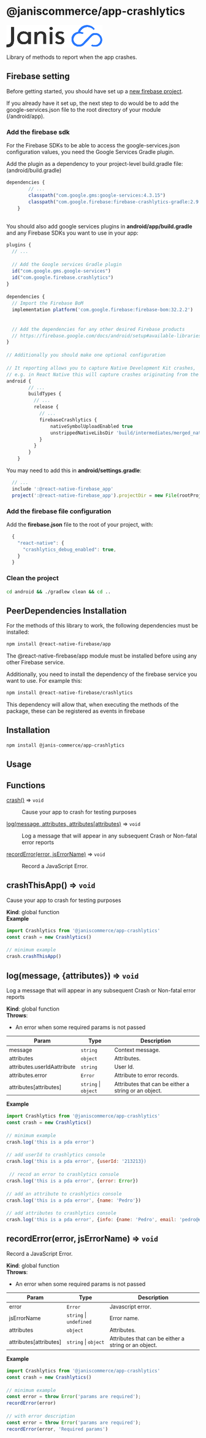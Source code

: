# @janiscommerce/app-crashlytics

![janis-logo](brand-logo.png)

Library of methods to report when the app crashes.



## Firebase setting

Before getting started, you should have set up a [new firebase project](https://console.firebase.google.com/).

If you already have it set up, the next step to do would be to add the google-services.json file to the root directory of your module (/android/app).

### Add the firebase sdk

For the Firebase SDKs to be able to access the google-services.json configuration values, you need the Google Services Gradle plugin.

Add the plugin as a dependency to your project-level build.gradle file: (android/build.gradle)

```javascript
dependencies {
        // ...
        classpath("com.google.gms:google-services:4.3.15")
        classpath("com.google.firebase:firebase-crashlytics-gradle:2.9.9")
    } 
    
```

You should also add google services plugins in **android/app/build.gradle** and any Firebase SDKs you want to use in your app:

```javascript
plugins {
  // ...

  // Add the Google services Gradle plugin
  id("com.google.gms.google-services")
  id("com.google.firebase.crashlytics")
}

dependencies {
  // Import the Firebase BoM
  implementation platform('com.google.firebase:firebase-bom:32.2.2')


  // Add the dependencies for any other desired Firebase products
  // https://firebase.google.com/docs/android/setup#available-libraries
}

// Additionally you should make one optional configuration

// It reporting allows you to capture Native Development Kit crashes,
// e.g. in React Native this will capture crashes originating from the Yoga layout engine
android {
        // ...
        buildTypes {
          // ...
          release {
            // ...
            firebaseCrashlytics {
                nativeSymbolUploadEnabled true
                unstrippedNativeLibsDir 'build/intermediates/merged_native_libs/release/out/lib'
            }
          }
        }
    } 
```

You may need to add this in **android/settings.gradle**:

```javascript
  // ...
  include ':@react-native-firebase_app'
  project(':@react-native-firebase_app').projectDir = new File(rootProject.projectDir, './../node_modules/@react-native-firebase/app/android')

```

### Add the firebase file configuration 

Add the **firebase.json** file to the root of your project, with:

```javascript
  {
    "react-native": {
      "crashlytics_debug_enabled": true,
    }
  }

```


### Clean the project

```sh
cd android && ./gradlew clean && cd ..
```


## PeerDependencies Installation

For the methods of this library to work, the following dependencies must be installed:

```sh
npm install @react-native-firebase/app
```
The @react-native-firebase/app module must be installed before using any other Firebase service.

Additionally, you need to install the dependency of the firebase service you want to use. 
For example this:

```sh
npm install @react-native-firebase/crashlytics
```
This dependency will allow that, when executing the methods of the package, these can be registered as events in firebase

## Installation

```sh
npm install @janis-commerce/app-crashlytics
```
## Usage

## Functions

<dl>
<dt><a href="#crash">crash()</a> ⇒ <code>void</code></dt>
<dd><p>Cause your app to crash for testing purposes</p>
</dd>
<dt><a href="#log">log(message, attributes, attributes[attributes)</a> ⇒ <code>void</code></dt>
<dd><p>Log a message that will appear in any subsequent Crash or Non-fatal error reports</p>
</dd>
<dt><a href="#recordError">recordError(error, jsErrorName)</a> ⇒ <code>void</code></dt>
<dd><p>Record a JavaScript Error.</p>
</dd>
</dl>

<a name="crashThisApp"></a>

## crashThisApp() ⇒ <code>void</code>
Cause your app to crash for testing purposes

**Kind**: global function  
**Example**  
```js
import Crashlytics from '@janiscommerce/app-crashlytics'
const crash = new Crashlytics()

// minimum example
crash.crashThisApp()
```
<a name="log"></a>

## log(message, {attributes}) ⇒ <code>void</code>
Log a message that will appear in any subsequent Crash or Non-fatal error reports

**Kind**: global function  
**Throws**:

- An error when some required params is not passed


| Param | Type | Description |
| --- | --- | --- |
| message | <code>string</code> | Context message. |
| attributes | <code>object</code> | Attributes. |
| attributes.userIdAattribute | <code>string</code> | User Id. |
| attributes.error | <code>Error</code> | Attribute to error records. |
| attributes[attributes] | <code>string</code> \| <code>object</code> | Attributes that can be either a string or an object. |

**Example**  
```js
import Crashlytics from '@janiscommerce/app-crashlytics'
const crash = new Crashlytics()

// minimum example
crash.log('this is a pda error')

// add userId to crashlytics console
crash.log('this is a pda error', {userId: '213213})

 // recod an error to crashlytics console
crash.log('this is a pda error', {error: Error})

// add an attribute to crashlytics console
crash.log('this is a pda error', {name: 'Pedro'})

// add attributes to crashlytics console
crash.log('this is a pda error', {info: {name: 'Pedro', email: 'pedro@email.com', age: '38'}})
```
<a name="recordError"></a>

## recordError(error, jsErrorName) ⇒ <code>void</code>
Record a JavaScript Error.

**Kind**: global function  
**Throws**:

- An error when some required params is not passed


| Param | Type | Description |
| --- | --- | --- |
| error | <code>Error</code> | Javascript error. |
| jsErrorName | <code>string</code> \| <code>undefined</code> | Error name. |
| attributes | <code>object</code> | Attributes. |
| attributes[attributes] | <code>string</code> \| <code>object</code> | Attributes that can be either a string or an object. |

**Example**  
```js
import Crashlytics from '@janiscommerce/app-crashlytics'
const crash = new Crashlytics()

// minimum example
const error = throw Error('params are required');
recordError(error)

// with error description
const error = throw Error('params are required');
recordError(error, 'Required params')
```
